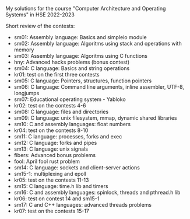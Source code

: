 My solutions for the course "Computer Architecture and Operating Systems" in HSE 2022-2023

Short review of the contests:

- sm01: Assembly language: Basics and simpleio module
- sm02: Assembly language: Algoritms using stack and operations with memory
- sm03: Assembly language: Algoritms using C functions
- hny: Advanced hacks problems (bonus contest)
- sm04: C language: Basics and string operations
- kr01: test on the first three contests
- sm05: C language: Pointers, structures, function pointers
- sm06: C language: Command line arguments, inline assembler, UTF-8, longjumps
- sm07: Educational operating system - Yabloko
- kr02: test on the contests 4-6
- sm08: C language: files and directories
- sm09: C language: unix filesystem, mmap, dynamic shared libraries
- sm10: C and assembly languages: float numbers
- kr04: test on the contests 8-10
- sm11: C language: processes, forks and exec
- sm12: C language: forks and pipes
- sm13: C language: unix signals
- fibers: Advanced bonus problems
- fool: April fool rust problem
- sm14: C language: sockets and client-server actions
- sm15-1: multiplexing and epoll
- kr05: test on the contests 11-13
- sm15: C language: time.h lib and timers
- sm16: C and assembly languages: spinlock, threads and pthread.h lib
- kr06: test on contest 14 and sm15-1
- sm17: C and C++ languages: advanced threads problems
- kr07: test on the contests 15-17
